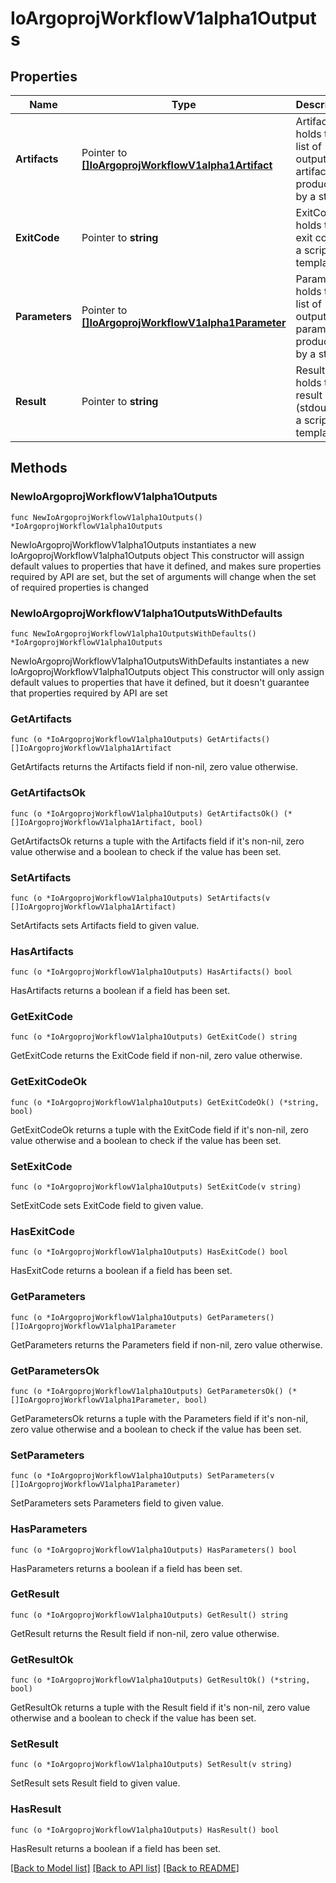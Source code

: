 # IoArgoprojWorkflowV1alpha1Outputs

## Properties

Name | Type | Description | Notes
------------ | ------------- | ------------- | -------------
**Artifacts** | Pointer to [**[]IoArgoprojWorkflowV1alpha1Artifact**](IoArgoprojWorkflowV1alpha1Artifact.md) | Artifacts holds the list of output artifacts produced by a step | [optional] 
**ExitCode** | Pointer to **string** | ExitCode holds the exit code of a script template | [optional] 
**Parameters** | Pointer to [**[]IoArgoprojWorkflowV1alpha1Parameter**](IoArgoprojWorkflowV1alpha1Parameter.md) | Parameters holds the list of output parameters produced by a step | [optional] 
**Result** | Pointer to **string** | Result holds the result (stdout) of a script template | [optional] 

## Methods

### NewIoArgoprojWorkflowV1alpha1Outputs

`func NewIoArgoprojWorkflowV1alpha1Outputs() *IoArgoprojWorkflowV1alpha1Outputs`

NewIoArgoprojWorkflowV1alpha1Outputs instantiates a new IoArgoprojWorkflowV1alpha1Outputs object
This constructor will assign default values to properties that have it defined,
and makes sure properties required by API are set, but the set of arguments
will change when the set of required properties is changed

### NewIoArgoprojWorkflowV1alpha1OutputsWithDefaults

`func NewIoArgoprojWorkflowV1alpha1OutputsWithDefaults() *IoArgoprojWorkflowV1alpha1Outputs`

NewIoArgoprojWorkflowV1alpha1OutputsWithDefaults instantiates a new IoArgoprojWorkflowV1alpha1Outputs object
This constructor will only assign default values to properties that have it defined,
but it doesn't guarantee that properties required by API are set

### GetArtifacts

`func (o *IoArgoprojWorkflowV1alpha1Outputs) GetArtifacts() []IoArgoprojWorkflowV1alpha1Artifact`

GetArtifacts returns the Artifacts field if non-nil, zero value otherwise.

### GetArtifactsOk

`func (o *IoArgoprojWorkflowV1alpha1Outputs) GetArtifactsOk() (*[]IoArgoprojWorkflowV1alpha1Artifact, bool)`

GetArtifactsOk returns a tuple with the Artifacts field if it's non-nil, zero value otherwise
and a boolean to check if the value has been set.

### SetArtifacts

`func (o *IoArgoprojWorkflowV1alpha1Outputs) SetArtifacts(v []IoArgoprojWorkflowV1alpha1Artifact)`

SetArtifacts sets Artifacts field to given value.

### HasArtifacts

`func (o *IoArgoprojWorkflowV1alpha1Outputs) HasArtifacts() bool`

HasArtifacts returns a boolean if a field has been set.

### GetExitCode

`func (o *IoArgoprojWorkflowV1alpha1Outputs) GetExitCode() string`

GetExitCode returns the ExitCode field if non-nil, zero value otherwise.

### GetExitCodeOk

`func (o *IoArgoprojWorkflowV1alpha1Outputs) GetExitCodeOk() (*string, bool)`

GetExitCodeOk returns a tuple with the ExitCode field if it's non-nil, zero value otherwise
and a boolean to check if the value has been set.

### SetExitCode

`func (o *IoArgoprojWorkflowV1alpha1Outputs) SetExitCode(v string)`

SetExitCode sets ExitCode field to given value.

### HasExitCode

`func (o *IoArgoprojWorkflowV1alpha1Outputs) HasExitCode() bool`

HasExitCode returns a boolean if a field has been set.

### GetParameters

`func (o *IoArgoprojWorkflowV1alpha1Outputs) GetParameters() []IoArgoprojWorkflowV1alpha1Parameter`

GetParameters returns the Parameters field if non-nil, zero value otherwise.

### GetParametersOk

`func (o *IoArgoprojWorkflowV1alpha1Outputs) GetParametersOk() (*[]IoArgoprojWorkflowV1alpha1Parameter, bool)`

GetParametersOk returns a tuple with the Parameters field if it's non-nil, zero value otherwise
and a boolean to check if the value has been set.

### SetParameters

`func (o *IoArgoprojWorkflowV1alpha1Outputs) SetParameters(v []IoArgoprojWorkflowV1alpha1Parameter)`

SetParameters sets Parameters field to given value.

### HasParameters

`func (o *IoArgoprojWorkflowV1alpha1Outputs) HasParameters() bool`

HasParameters returns a boolean if a field has been set.

### GetResult

`func (o *IoArgoprojWorkflowV1alpha1Outputs) GetResult() string`

GetResult returns the Result field if non-nil, zero value otherwise.

### GetResultOk

`func (o *IoArgoprojWorkflowV1alpha1Outputs) GetResultOk() (*string, bool)`

GetResultOk returns a tuple with the Result field if it's non-nil, zero value otherwise
and a boolean to check if the value has been set.

### SetResult

`func (o *IoArgoprojWorkflowV1alpha1Outputs) SetResult(v string)`

SetResult sets Result field to given value.

### HasResult

`func (o *IoArgoprojWorkflowV1alpha1Outputs) HasResult() bool`

HasResult returns a boolean if a field has been set.


[[Back to Model list]](../README.md#documentation-for-models) [[Back to API list]](../README.md#documentation-for-api-endpoints) [[Back to README]](../README.md)


